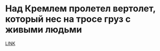 # Над Кремлем пролетел вертолет, который нес на тросе груз с живыми людьми



[LINK](https://varlamov.ru/3188019.html)